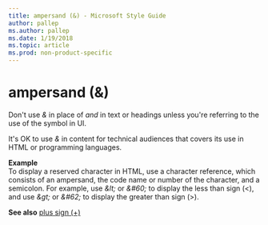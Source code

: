 ```yaml
---
title: ampersand (&) - Microsoft Style Guide
author: pallep
ms.author: pallep
ms.date: 1/19/2018
ms.topic: article
ms.prod: non-product-specific
---
```


# ampersand (&)

Don't use *&* in place of *and* in text or headings unless you're referring to the use of the symbol in UI.

It's OK to use *&* in content for technical audiences that covers its use in HTML or programming languages. 

**Example**<br />To display a reserved character in HTML, use a character reference, which consists of an ampersand, the code name or number of the character, and a semicolon. For example, use *\&lt;* or *&\#60;* to display the less than sign (\<), and use *\&gt;* or *&\#62;* to display the greater than sign (\>).

**See also** [plus sign (+)](/style-guide/a-z-word-list-term-collections/p/plus-sign)
